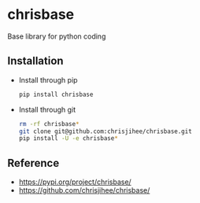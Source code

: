 # chrisbase

Base library for python coding

## Installation

* Install through pip
    ```bash
    pip install chrisbase
    ```

* Install through git
    ```bash
    rm -rf chrisbase*
    git clone git@github.com:chrisjihee/chrisbase.git
    pip install -U -e chrisbase*
    ```

## Reference

- https://pypi.org/project/chrisbase/
- https://github.com/chrisjihee/chrisbase/
